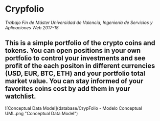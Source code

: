 # Crypfolio

*Trabajo Fin de Máster
Universidad de Valencia, Ingeniería de Servicios y Aplicaciones Web 2017-18*

 This is a simple portfolio of the crypto coins and tokens. You can open 
 positions in your own portfolio to control your investments and see profit of the each positon
 in different currencies (USD, EUR, BTC, ETH) and your portfolio total market value.
 You can stay informed of your favorites coins cost by add them in your watchlist.
-----

![Conceptual Data Model](database/CrypFolio - Modelo Conceptual UML.png "Conceptual Data Model")
